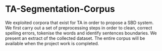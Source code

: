 # TA-Segmentation-Corpus
We exploited corpora that exist for TA in order to propose a SBD system. We first carry out a set of preprocessing steps in order to clean, correct spelling errors, tokenise the words and identify sentences boundaries. 
We present an extract of the collected dataset. The entire corpus will be available when the project work is completed.
